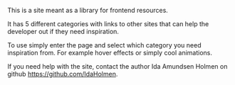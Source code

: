 This is a site meant as a library for frontend resources.

It has 5 different categories with links to other sites that can help the developer out if they need inspiration.

To use simply enter the page and select which category you need inspiration from. For example hover effects or simply cool animations.

If you need help with the site, contact the author Ida Amundsen Holmen on github https://github.com/IdaHolmen.